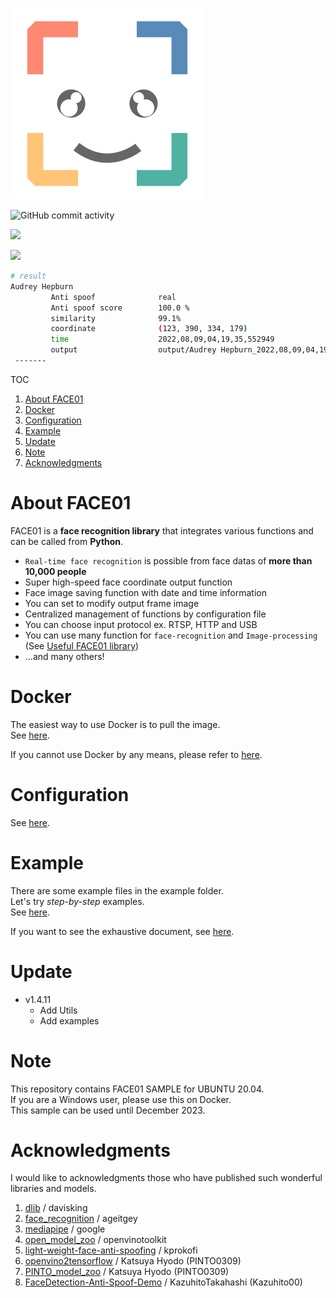 ![Logo](https://raw.githubusercontent.com/yKesamaru/FACE01_SAMPLE/master/images/g1320.png)

![GitHub commit activity](https://img.shields.io/github/commit-activity/y/yKesamaru/FACE01_SAMPLE)

![](https://img.shields.io/badge/Release-v1.4.11-blue)

![](https://github.com/yKesamaru/FACE01_SAMPLE/blob/master/docs/img/ROMAN_HOLIDAY.GIF?raw=true)

```bash
# result
Audrey Hepburn 
         Anti spoof              real 
         Anti spoof score        100.0 %
         similarity              99.1% 
         coordinate              (123, 390, 334, 179) 
         time                    2022,08,09,04,19,35,552949 
         output                  output/Audrey Hepburn_2022,08,09,04,19,35,556237_0.39.png 
 -------
 ```

TOC
1. [About FACE01](#about-face01)
2. [Docker](#docker)
3. [Configuration](#configuration)
4. [Example](#example)
5. [Update](#update)
6. [Note](#note)
7. [Acknowledgments](#acknowledgments)

# About FACE01
FACE01 is a **face recognition library** that integrates various functions and can be called from **Python**.


- `Real-time face recognition` is possible from face datas of **more than 10,000 people**
- Super high-speed face coordinate output function
- Face image saving function with date and time information
- You can set to modify output frame image
- Centralized management of functions by configuration file
- You can choose input protocol ex. RTSP, HTTP and USB
- You can use many function for `face-recognition` and `Image-processing` (See [Useful FACE01 library](https://ykesamaru.github.io/FACE01_SAMPLE/))
- ...and many others!


# Docker
The easiest way to use Docker is to pull the image.  
See [here](docs/docker.md).

If you cannot use Docker by any means, please refer to [here](docs/Installation.md).


# Configuration
See [here](docs/config_ini.md).


# Example
There are some example files in the example folder.  
Let's try *step-by-step* examples.  
See [here](docs/example_doc.md).

If you want to see the exhaustive document, see [here](https://ykesamaru.github.io/FACE01_SAMPLE/).


# Update
- v1.4.11
  - Add Utils
  - Add examples


# Note
This repository contains FACE01 SAMPLE for UBUNTU 20.04.  
If you are a Windows user, please use this on Docker.  
This sample can be used until December 2023.  


# Acknowledgments
I would like to acknowledgments those who have published such wonderful libraries and models.  
1. [dlib](https://github.com/davisking/dlib) /  davisking
2. [face_recognition](https://github.com/ageitgey/face_recognition) /  ageitgey
3. [mediapipe](https://github.com/google/mediapipe) / google
4. [open_model_zoo](https://github.com/openvinotoolkit/open_model_zoo/tree/master/models/public/anti-spoof-mn3) /  openvinotoolkit
5. [light-weight-face-anti-spoofing](https://github.com/kprokofi/light-weight-face-anti-spoofing) /  kprokofi
6. [openvino2tensorflow](https://github.com/PINTO0309/openvino2tensorflow) / Katsuya Hyodo (PINTO0309)
7. [PINTO_model_zoo](https://github.com/PINTO0309/PINTO_model_zoo/tree/main/191_anti-spoof-mn3) / Katsuya Hyodo (PINTO0309)
8. [FaceDetection-Anti-Spoof-Demo](https://github.com/Kazuhito00/FaceDetection-Anti-Spoof-Demo) / KazuhitoTakahashi (Kazuhito00)